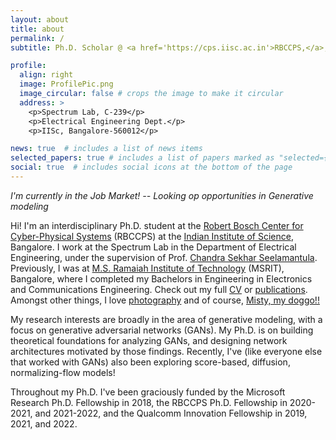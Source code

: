 ```yaml
---
layout: about
title: about
permalink: /
subtitle: Ph.D. Scholar @ <a href='https://cps.iisc.ac.in'>RBCCPS,</a>, IISc, Bangalore. An enjoyer of all things GANs.

profile:
  align: right
  image: ProfilePic.png
  image_circular: false # crops the image to make it circular
  address: >
    <p>Spectrum Lab, C-239</p>
    <p>Electrical Engineering Dept.</p>
    <p>IISc, Bangalore-560012</p>

news: true  # includes a list of news items
selected_papers: true # includes a list of papers marked as "selected={true}"
social: true  # includes social icons at the bottom of the page
---
```


_I'm currently in the Job Market! -- Looking op opportunities in Generative modeling_

Hi! I'm an interdisciplinary Ph.D. student at the [Robert Bosch Center for Cyber-Physical Systems](https://cps.iisc.ac.in) (RBCCPS) at the [Indian Institute of Science](http://iisc.ac.in), Bangalore. I work at the Spectrum Lab in the Department of Electrical Engineering, under the supervision of Prof. [Chandra Sekhar Seelamantula](https://sites.google.com/site/chandrasekharseelamantula). Previously, I was at [M.S. Ramaiah Institute of Technology](http://msrit.edu) (MSRIT), Bangalore, where I completed my Bachelors in Engineering in Electronics and Communications Engineering. Check out my full [CV](/CV/) or [publications](/publications/). Amongst other things, I love [photography](/photography/) and of course, [Misty, my doggo!!](/doggo/)

My research interests are broadly in the area of generative modeling, with a focus on generative adversarial networks (GANs). My Ph.D. is on building theoretical foundations for analyzing GANs, and designing network architectures motivated by those findings. Recently, I've (like everyone else that worked with GANs) also been exploring score-based, diffusion, normalizing-flow models!

Throughout my Ph.D. I've been graciously funded by the Microsoft Research Ph.D. Fellowship in 2018, the RBCCPS Ph.D. Fellowship in 2020-2021, and 2021-2022, and the Qualcomm Innovation Fellowship in 2019, 2021, and 2022. 


<!---
Write your biography here. Tell the world about yourself. Link to your favorite [subreddit](http://reddit.com). You can put a picture in, too. The code is already in, just name your picture `prof_pic.jpg` and put it in the `img/` folder.

Put your address / P.O. box / other info right below your picture. You can also disable any these elements by editing `profile` property of the YAML header of your `_pages/about.md`. Edit `_bibliography/papers.bib` and Jekyll will render your [publications page](publications/) automatically.

Link to your social media connections, too. This theme is set up to use [Font Awesome icons](http://fortawesome.github.io/Font-Awesome/) and [Academicons](https://jpswalsh.github.io/academicons/), like the ones below. Add your Facebook, Twitter, LinkedIn, Google Scholar, or just disable all of them.
-->